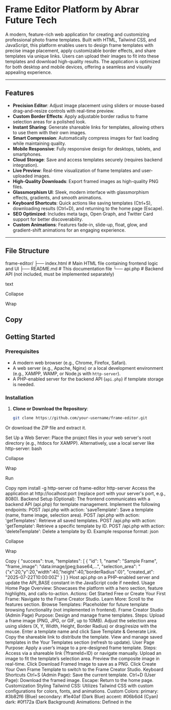 # Frame Editor Platform by Abrar Future Tech

A modern, feature-rich web application for creating and customizing professional photo frame templates. Built with HTML, Tailwind CSS, and JavaScript, this platform enables users to design frame templates with precise image placement, apply customizable border effects, and share templates via unique links. Users can upload their images to fit into these templates and download high-quality results. The application is optimized for both desktop and mobile devices, offering a seamless and visually appealing experience.

---

## Features

- **Precision Editor**: Adjust image placement using sliders or mouse-based drag-and-resize controls with real-time preview.
- **Custom Border Effects**: Apply adjustable border radius to frame selection areas for a polished look.
- **Instant Sharing**: Generate shareable links for templates, allowing others to use them with their own images.
- **Smart Compression**: Automatically compress images for fast loading while maintaining quality.
- **Mobile Responsive**: Fully responsive design for desktops, tablets, and smartphones.
- **Cloud Storage**: Save and access templates securely (requires backend integration).
- **Live Preview**: Real-time visualization of frame templates and user-uploaded images.
- **High-Quality Downloads**: Export framed images as high-quality PNG files.
- **Glassmorphism UI**: Sleek, modern interface with glassmorphism effects, gradients, and smooth animations.
- **Keyboard Shortcuts**: Quick actions like saving templates (Ctrl+S), downloading results (Ctrl+D), and returning to the home page (Escape).
- **SEO Optimized**: Includes meta tags, Open Graph, and Twitter Card support for better discoverability.
- **Custom Animations**: Features fade-in, slide-up, float, glow, and gradient-shift animations for an engaging experience.

---

## File Structure
frame-editor/
├── index.html           # Main HTML file containing frontend logic and UI
├── README.md            # This documentation file
└── api.php              # Backend API (not included, must be implemented separately)

text

Collapse

Wrap

Copy
---

## Getting Started

### Prerequisites
- A modern web browser (e.g., Chrome, Firefox, Safari).
- A web server (e.g., Apache, Nginx) or a local development environment (e.g., XAMPP, WAMP, or Node.js with `http-server`).
- A PHP-enabled server for the backend API (`api.php`) if template storage is needed.

### Installation
1. **Clone or Download the Repository**:
   ```bash
   git clone https://github.com/your-username/frame-editor.git
Or download the ZIP file and extract it.

Set Up a Web Server:
Place the project files in your web server's root directory (e.g., htdocs for XAMPP).
Alternatively, use a local server like http-server:
bash

Collapse

Wrap

Run

Copy
npm install -g http-server
cd frame-editor
http-server
Access the application at http://localhost:port (replace port with your server's port, e.g., 8080).
Backend Setup (Optional):
The frontend communicates with a backend API (api.php) for template management. Implement the following endpoints:
POST /api.php with action: 'saveTemplate': Save a template (name, frame image, selection area).
POST /api.php with action: 'getTemplates': Retrieve all saved templates.
POST /api.php with action: 'getTemplate': Retrieve a specific template by ID.
POST /api.php with action: 'deleteTemplate': Delete a template by ID.
Example response format:
json

Collapse

Wrap

Copy
{
  "success": true,
  "templates": [
    {
      "id": 1,
      "name": "Sample Frame",
      "frame_image": "data:image/jpeg;base64,...",
      "selection_area": "{\"x\":20,\"y\":20,\"width\":40,\"height\":40,\"borderRadius\":0}",
      "created_at": "2025-07-22T10:00:00Z"
    }
  ]
}
Host api.php on a PHP-enabled server and update the API_BASE constant in the JavaScript code if needed.
Usage
Home Page
Overview: Showcases the platform with a hero section, feature highlights, and calls-to-action.
Actions:
Get Started Free or Create Your First Frame: Navigate to the Frame Creator Studio.
Learn More: Scroll to the features section.
Browse Templates: Placeholder for future template browsing functionality (not implemented in frontend).
Frame Creator Studio (Admin Page)
Purpose: Design and manage frame templates.
Steps:
Upload a frame image (PNG, JPG, or GIF, up to 10MB).
Adjust the selection area using sliders (X, Y, Width, Height, Border Radius) or drag/resize with the mouse.
Enter a template name and click Save Template & Generate Link.
Copy the shareable link to distribute the template.
View and manage saved templates in the Your Templates section (refresh to update).
User Page
Purpose: Apply a user’s image to a pre-designed frame template.
Steps:
Access via a shareable link (?frameId=ID) or navigate manually.
Upload an image to fit the template’s selection area.
Preview the composite image in real-time.
Click Download Framed Image to save as a PNG.
Click Create Your Own Frame Template to switch to the Frame Creator Studio.
Keyboard Shortcuts
Ctrl+S (Admin Page): Save the current template.
Ctrl+D (User Page): Download the framed image.
Escape: Return to the home page.
Customization
Styling
Tailwind CSS: Utilizes Tailwind CSS with custom configurations for colors, fonts, and animations.
Custom Colors:
primary: #3b82f6 (Blue)
secondary: #1e40af (Dark Blue)
accent: #06b6d4 (Cyan)
dark: #0f172a (Dark Background)
Animations:
Defined in the <style> section (fadeIn, slideUp, float, glow, gradientShift).
Customize animations by modifying @keyframes or adding new ones.
JavaScript
Core Functions:
Image compression (compressImage): Reduces image size for performance.
Mouse-based selection (setupMouseSelection): Enables drag-and-resize functionality.
Canvas rendering (createCompositeImage): Combines user images with frames.
API integration: Handles template saving, loading, and sharing.
Debugging:
Run window.debugFrameEditor() in the browser console to view the current state (frame image, selection area, etc.).
Extending Features:
Add image filters, rotation, or opacity controls.
Implement template categories or user authentication.
Enhance error handling for better user feedback.
Backend (api.php)
The frontend expects a PHP-based API for template storage. Replace with any backend (e.g., Node.js, Python) supporting the required endpoints.
Suggested MySQL schema:
sql

Collapse

Wrap

Copy
CREATE TABLE templates (
  id INT AUTO_INCREMENT PRIMARY KEY,
  name VARCHAR(255) NOT NULL,
  frame_image TEXT NOT NULL,
  selection_area TEXT NOT NULL,
  created_at TIMESTAMP DEFAULT CURRENT_TIMESTAMP
);
Limitations
Backend Requirement: Template storage requires a backend API (api.php), which is not provided.
Disabled Features: The Edit and Delete buttons in the templates list are disabled (require backend implementation).
CORS Issues: Images must be served with proper CORS headers to avoid canvas-related errors.
File Size Limit: Images are capped at 10MB and compressed to a maximum width of 1200px.
Troubleshooting
Images Not Loading: Verify image format and size (≤10MB). Check the console for errors.
API Failures: Ensure api.php is correctly implemented and accessible. Inspect the network tab for details.
Selection Area Issues: Confirm a frame image is loaded before adjusting. Use window.debugFrameEditor() to debug.
Download Failures: Ensure the result preview contains a valid image. Try a different browser if CORS issues occur.
